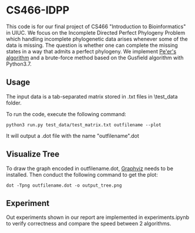 # CS466-IDPP

This code is for our final project of CS466 "Introduction to Bioinformatics" in UIUC. We focus on the Incomplete Directed Perfect Phylogeny Problem which handling incomplete phylogenetic data arises whenever some of the data is missing. The question is whether one can complete the missing states in a way that admits a perfect phylogeny. We implement [Pe'er's algorithm](https://doi.org/10.1007/3-540-45123-4_14) and a brute-force method based on the Gusfield algorithm with Python3.7.

## Usage
The input data is a tab-separated matrix stored in .txt files in \test_data folder.

To run the code, execute the following command:
```shell
python3 run.py test_data/test_matrix.txt outfilename --plot
```
It will output a .dot file with the name "outfilename".dot

## Visualize Tree
To draw the graph encoded in outfilename.dot, [Graphviz](https://www.graphviz.org/) needs to be installed.
Then conduct the following command to get the plot:
```shell
dot -Tpng outfilename.dot -o output_tree.png
```
## Experiment
Out experiments shown in our report are implemented in experiments.ipynb to verify correctness and compare the speed between 2 algorithms.
